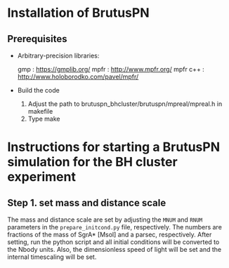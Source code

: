 # Installation of BrutusPN
## Prerequisites
- Arbitrary-precision libraries:

  gmp		: https://gmplib.org/
  mpfr		: http://www.mpfr.org/
  mpfr c++	: http://www.holoborodko.com/pavel/mpfr/

- Build the code

  1) Adjust the path to brutuspn_bhcluster/brutuspn/mpreal/mpreal.h in makefile
  2) Type make

# Instructions for starting a BrutusPN simulation for the BH cluster experiment

## Step 1. set mass and distance scale
The mass and distance scale are set by adjusting the ```MNUM``` and ```RNUM``` parameters in the ```prepare_initcond.py``` file, respectively.
The numbers are fractions of the mass of SgrA* [Msol] and a parsec, respectively.
After setting, run the python script and all initial conditions will be converted to the Nbody units.
Also, the dimensionless speed of light will be set and the internal timescaling will be set.


